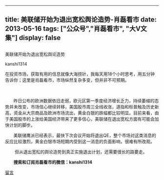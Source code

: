 
---
title:  美联储开始为退出宽松舆论造势-肖磊看市
date: 2013-05-16
tags: ["公众号","肖磊看市", "大V文集"]
display: false
---


## 



美联储开始为退出宽松舆论造势




kanshi1314




在投资市场，获取有用的信息就像大海捞针，我每天用18个小时思考，用五分钟告诉你；这里是肖磊看市，市场纵然复杂多变，但并非不可预期。


 　　

 

 &nbsp; &nbsp; &nbsp; &nbsp;昨日公布的欧洲数据依旧走弱，欧元区第一季度经济增长乏力，持续萎缩的态势并未改变，市场信心继续转移，美国股市周三全线收涨，道指和标普触及历史新高，资金从大宗商品及欧洲市场流出，黄金白银的跌幅都比较明显。目前来看，由于美国股市的上涨给美国经济带来了更多信心，美联储在退出宽松方面有可能会加快计划的脚步。

 &nbsp; &nbsp; &nbsp; &nbsp;美联储鹰派已经表示，最快下次会议开始将退出QE，整个市场对这类消息的反应比较激烈，黄金白银市场短期内受到这一消息的负面影响，很难有所改观。

 &nbsp; &nbsp; &nbsp; &nbsp; 但从退出宽松的舆论造势到真正实施退出计划，还需要很长的路要走。

 

 

 &nbsp; &nbsp; &nbsp; &nbsp;**搜索和订阅肖磊看市的微信：kanshi1314**









[留言](javascript:;)


